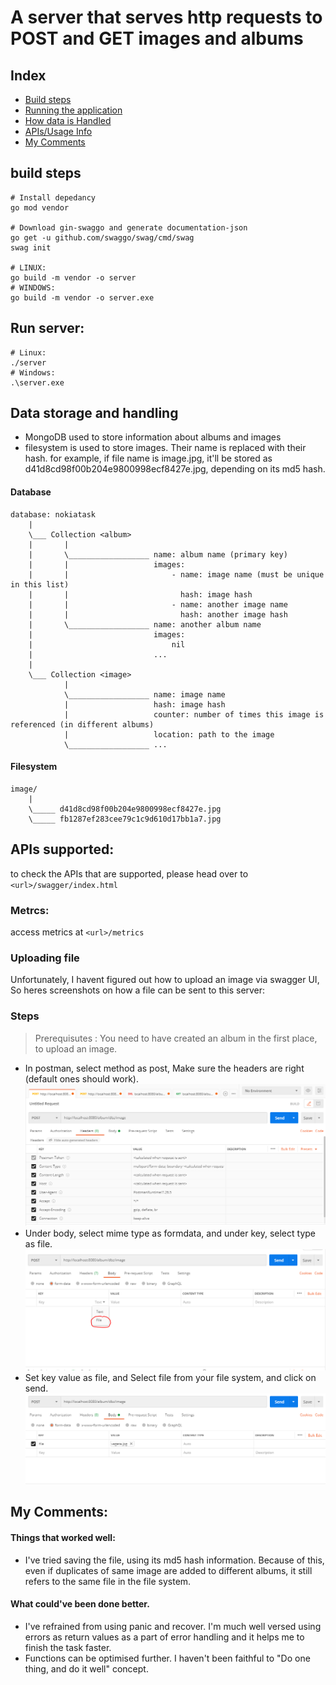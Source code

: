 # A server that serves http requests to POST and GET images and albums

## Index
- [Build steps](#bld-steps)
- [Running the application](#run-steps)
- [How data is Handled](#data-handling)
- [APIs/Usage Info](#api-usage)
- [My Comments](#comments)
<a name="bld-steps"></a>
## build steps
```
# Install depedancy
go mod vendor

# Download gin-swaggo and generate documentation-json
go get -u github.com/swaggo/swag/cmd/swag
swag init

# LINUX:
go build -m vendor -o server
# WINDOWS: 
go build -m vendor -o server.exe
```
<a name="run-steps"></a>
## Run server:
```
# Linux:
./server
# Windows:
.\server.exe
```

<a name="data-handling"></a>
## Data storage and handling
- MongoDB used to store information about albums and images
- filesystem is used to store images. Their name is replaced with their hash.
    for example, if file name is image.jpg, it'll be stored as d41d8cd98f00b204e9800998ecf8427e.jpg, depending on its md5 hash.

#### Database
```
database: nokiatask
    |
    \___ Collection <album>
    |       |
    |       \__________________ name: album name (primary key)
    |       |                   images:
    |       |                       - name: image name (must be unique in this list)
    |       |                         hash: image hash
    |       |                       - name: another image name
    |       |                         hash: another image hash
    |       \__________________ name: another album name
    |                           images:
    |                               nil
    |                           ...
    |
    \___ Collection <image>
            |
            \__________________ name: image name
            |                   hash: image hash
            |                   counter: number of times this image is referenced (in different albums)
            |                   location: path to the image
            \__________________ ...

```
#### Filesystem
```
image/
    |
    \_____ d41d8cd98f00b204e9800998ecf8427e.jpg
    \_____ fb1287ef283cee79c1c9d610d17bb1a7.jpg
```

<a name="api-usage"></a>
## APIs supported:

to check the APIs that are supported, please head over to `<url>/swagger/index.html`

### Metrcs:
access metrics at `<url>/metrics`

### Uploading file
Unfortunately, I havent figured out how to upload an image via swagger UI, So heres screenshots on how a file can be sent to this server:
### Steps
> Prerequisutes : You need to have created an album in the first place, to upload an image.
- In postman, select method as post, Make sure the headers are right (default ones should work).
![image1](assets/img-upload-step1.PNG)
- Under body, select mime type as formdata, and under key, select type as file.
![image2](assets/img-upload-step2.PNG)
- Set key value as file, and Select file from your file system, and click on send.
![image3](assets/img-upload-step5.PNG)

<a name="comments"></a>
## My Comments:
#### Things that worked well:
- I've tried saving the file, using its md5 hash information. Because of this, even if duplicates of same image are added to different albums, it still refers to the same file in the file system.
#### What could've been done better.
- I've refrained from using panic and recover. I'm much well versed using errors as return values as a part of error handling and it helps me to finish the task faster.
- Functions can be optimised further. I haven't been faithful to "Do one thing, and do it well" concept. 